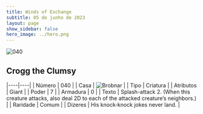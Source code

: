 ```yaml
---
title: Winds of Exchange
subtitle: 05 de junho de 2023
layout: page
show_sidebar: false
hero_image: ../hero.png
---
```


![040](https://mastervault-storage-prod.s3.amazonaws.com/media/card_front/en/600_040_04fdc2a80ad2_en.png)


## Crogg the Clumsy

|----|----|
| Número | 040 |
| Casa | ![Brobnar](https://archonarcana.com/images/thumb/e/e0/Brobnar.png/22px-Brobnar.png "Brobnar") |
| Tipo | Criatura |
| Atributos | Giant |
| Poder | 7 |
| Armadura | 0 |
| Texto | Splash-attack 2. (When this creature attacks, also deal 2D to each of the attacked creature’s neighbors.)  |
| Raridade | Comum |
| Dizeres | His knock‑knock jokes never land. |
